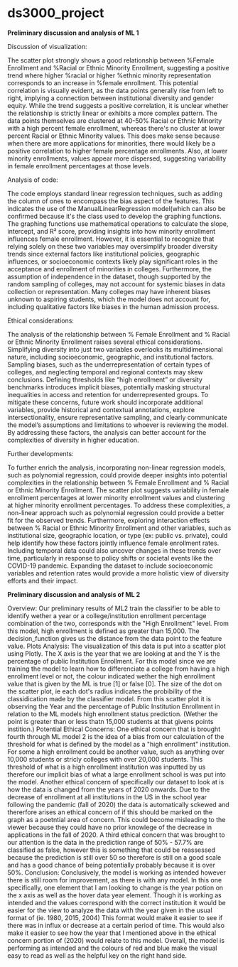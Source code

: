 # ds3000_project


**Preliminary discussion and analysis of ML 1**

Discussion of visualization:

The scatter plot strongly shows a good relationship between %Female Enrollment and %Racial or Ethnic Minority Enrollment, suggesting a positive trend where higher %racial or higher %ethnic minority representation corresponds to an increase in %female enrollment. This potential correlation is visually evident, as the data points generally rise from left to right, implying a connection between institutional diversity and gender equity. While the trend suggests a positive correlation, it is unclear whether the relationship is strictly linear or exhibits a more complex pattern. The data points themselves are clustered at 40-50% Racial or Ethnic Minority with a high percent female  enrollment, whereas there's no cluster at lower percent Racial or Ethnic Minority values. This does make sense because when there are more applications for minorities, there would likely be a positive correlation to higher female percentage enrollments. Also, at lower minority enrollments, values appear more dispersed, suggesting variability in female enrollment percentages at those levels. 

Analysis of code:

The code employs standard linear regression techniques, such as adding the column of ones to encompass the bias aspect of the features. This indicates the use of the ManualLinearRegression model(which can also be confirmed because it's the class used to develop the graphing functions. The graphing functions use mathematical operations to calculate the slope, intercept, and R² score, providing insights into how minority enrollment influences female enrollment. However, it is essential to recognize that relying solely on these two variables may oversimplify broader diversity trends since external factors like institutional policies, geographic influences, or socioeconomic contexts likely play significant roles in the acceptance and enrollment of minorities in colleges. Furthermore, the assumption of independence in the dataset, though supported by the random sampling of colleges, may not account for systemic biases in data collection or representation. Many colleges may have inherent biases unknown to aspiring students, which the model does not account for, including qualitative factors like biases in the human admission process.

Ethical considerations:

The analysis of the relationship between % Female Enrollment and % Racial or Ethnic Minority Enrollment raises several ethical considerations. Simplifying diversity into just two variables overlooks its multidimensional nature, including socioeconomic, geographic, and institutional factors. Sampling biases, such as the underrepresentation of certain types of colleges, and neglecting temporal and regional contexts may skew conclusions. Defining thresholds like “high enrollment” or diversity benchmarks introduces implicit biases, potentially masking structural inequalities in access and retention for underrepresented groups. To mitigate these concerns, future work should incorporate additional variables, provide historical and contextual annotations, explore intersectionality, ensure representative sampling, and clearly communicate the model’s assumptions and limitations to whoever is reviewing the model. By addressing these factors, the analysis can better account for the complexities of diversity in higher education.

Further developments:

To further enrich the analysis, incorporating non-linear regression models, such as polynomial regression, could provide deeper insights into potential complexities in the relationship between % Female Enrollment and % Racial or Ethnic Minority Enrollment. The scatter plot suggests variability in female enrollment percentages at lower minority enrollment values and clustering at higher minority enrollment percentages. To address these complexities, a non-linear approach such as polynomial regression could provide a better fit for the observed trends. Furthermore, exploring interaction effects between % Racial or Ethnic Minority Enrollment and other variables, such as institutional size, geographic location, or type (ex: public vs. private), could help identify how these factors jointly influence female enrollment rates. Including temporal data could also uncover changes in these trends over time, particularly in response to policy shifts or societal events like the COVID-19 pandemic. Expanding the dataset to include socioeconomic variables and retention rates would provide a more holistic view of diversity efforts and their impact. 

**Preliminary discussion and analysis of ML 2**

Overview:
Our preliminary results of ML2 train the classifier to be able to identify wether a year or a college/institution enrollment percentage combination of the two, corresponds with the "High Enrollment" level. From this model, high enrollment is defined as greater than 15,000. The decision_function gives us the distance from the data point to the feature value.
Plots Analysis:
The visualization of this data is put into a scatter plot using Plotly. The X axis is the year that we are looking at and the Y is the percentage of public Institution Enrollment. For this model since we are training the model to learn how to differenciate a college from having a high enrollment level or not, the colour indicated wether the high enrollment value that is given by the ML is true [1] or false [0]. The size of the dot on the scatter plot, ie each dot's radius indicates the probibility of the classidication made by the classifier model. From this scatter plot it is observing the Year and the percentage of Public Institution Enrollment in relation to the ML models high enrollment status prediction. (Wether the point is greater than or less thatn 15,000 students at that givens points instition.) 
Potential Ethical Concerns:
One ethical concern that is brought fourth through ML model 2 is the idea of a bias from our calculation of the threshold for what is defined by the model as a "high enrollment" institution. For some a high enrollment could be another value, such as anything over 10,000 students or stricly colleges with over 20,000 students. This threshold of what is a high enrollment institution was inputted by us therefore our implicit bias of what a large enrollment school is was put into the model. Another ethical concern of specifically our dataset to look at is how the data is changed from the years of 2020 onwards. Due to the decrease of enrollment at all institutions in the US in the school year following the pandemic (fall of 2020) the data is automatically sckewed and thererfore arises an ethical concern of if this should be marked on the graph as a poetntial area of concern. This could become misleading to the viewer because they could have no prior knowlege of the decrease in applications in the fall of 2020. A third ethical concern that was brought to our attention is the data in the prediction range of 50% - 57.7% are classified as false, however this is something that could be reassessed because the prediction is still over 50 so therefore is still on a good scale and has a good chance of being potentially probably because it is over 50%. 
Conclusion:
Conclusively, the model is working as intended however there is still room for improvement, as there is with any model. In this one specifically, one element that I am looking to change is the year potion on the x axis as well as the hover data year element. Though it is working as intended and the values correspond with the correct institution it would be easier for the view to analyze the data with the year given in the usual format of (ie. 1980, 2015, 2004) This format would make it easier to see if there was in influx or decrease at a certain period of time. This would also make it easier to see how the year that I mentioned above in the ethical concern portion of (2020) would relate to this model. Overall, the model is performing as intended and the colours of red and blue make the visual easy to read as well as the helpful key on the right hand side. 
